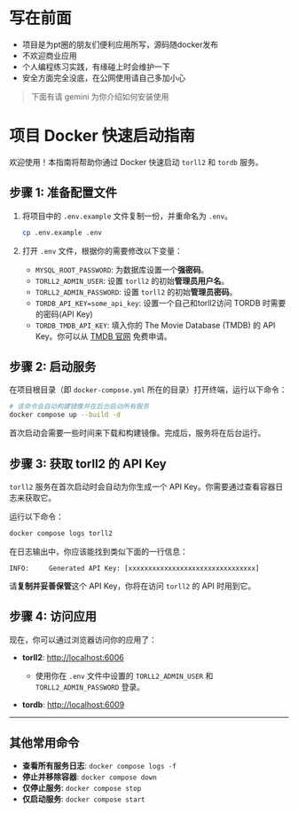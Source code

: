 # 写在前面
* 项目是为pt圈的朋友们便利应用所写，源码随docker发布
* 不欢迎商业应用
* 个人编程练习实践，有缘碰上时会维护一下
* 安全方面完全没底，在公网使用请自己多加小心

> 下面有请 gemini 为你介绍如何安装使用

# 项目 Docker 快速启动指南

欢迎使用！本指南将帮助你通过 Docker 快速启动 `torll2` 和 `tordb` 服务。

## 步骤 1: 准备配置文件

1.  将项目中的 `.env.example` 文件复制一份，并重命名为 `.env`。

    ```bash
    cp .env.example .env
    ```

2.  打开 `.env` 文件，根据你的需要修改以下变量：

    - `MYSQL_ROOT_PASSWORD`: 为数据库设置一个**强密码**。
    - `TORLL2_ADMIN_USER`: 设置 `torll2` 的初始**管理员用户名**。
    - `TORLL2_ADMIN_PASSWORD`: 设置 `torll2` 的初始**管理员密码**。
    - `TORDB_API_KEY=some_api_key`: 设置一个自己和torll2访问 TORDB 时需要的密码(API Key)
    - `TORDB_TMDB_API_KEY`: 填入你的 The Movie Database (TMDB) 的 API Key。你可以从 [TMDB 官网](https://www.themoviedb.org/settings/api) 免费申请。

## 步骤 2: 启动服务

在项目根目录（即 `docker-compose.yml` 所在的目录）打开终端，运行以下命令：

```bash
# 该命令会自动构建镜像并在后台启动所有服务
docker compose up --build -d
```

首次启动会需要一些时间来下载和构建镜像。完成后，服务将在后台运行。

## 步骤 3: 获取 torll2 的 API Key

`torll2` 服务在首次启动时会自动为你生成一个 API Key。你需要通过查看容器日志来获取它。

运行以下命令：

```bash
docker compose logs torll2
```

在日志输出中，你应该能找到类似下面的一行信息：

```
INFO:     Generated API Key: [xxxxxxxxxxxxxxxxxxxxxxxxxxxxxxxx]
```

请**复制并妥善保管**这个 API Key，你将在访问 `torll2` 的 API 时用到它。

## 步骤 4: 访问应用

现在，你可以通过浏览器访问你的应用了：

- **torll2**: [http://localhost:6006](http://localhost:6006)
  - 使用你在 `.env` 文件中设置的 `TORLL2_ADMIN_USER` 和 `TORLL2_ADMIN_PASSWORD` 登录。

- **tordb**: [http://localhost:6009](http://localhost:6009)

---

## 其他常用命令

- **查看所有服务日志**: `docker compose logs -f`
- **停止并移除容器**: `docker compose down`
- **仅停止服务**: `docker compose stop`
- **仅启动服务**: `docker compose start`